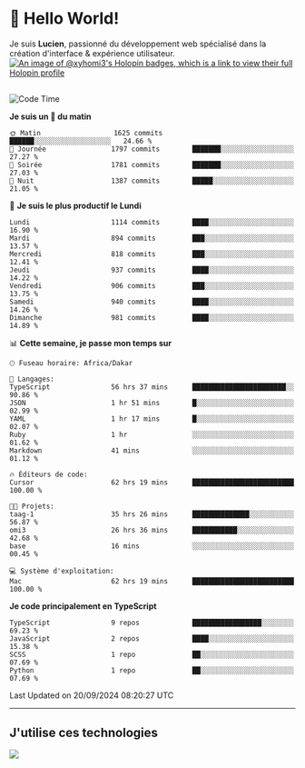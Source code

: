 # 👋 Hello World!

Je suis **Lucien**, passionné du développement web spécialisé dans la création d'interface & expérience utilisateur.
[![An image of @xyhomi3's Holopin badges, which is a link to view their full Holopin profile](https://holopin.me/xyhomi3)](https://holopin.io/@xyhomi3)

##

<!--START_SECTION:waka-->
![Code Time](http://img.shields.io/badge/Code%20Time-2%2C097%20hrs%2030%20mins-blue)

**Je suis un 🐤 du matin** 

```text
🌞 Matin                  1625 commits        ██████░░░░░░░░░░░░░░░░░░░   24.66 % 
🌆 Journée                1797 commits        ███████░░░░░░░░░░░░░░░░░░   27.27 % 
🌃 Soirée                 1781 commits        ███████░░░░░░░░░░░░░░░░░░   27.03 % 
🌙 Nuit                   1387 commits        █████░░░░░░░░░░░░░░░░░░░░   21.05 % 
```
📅 **Je suis le plus productif le Lundi** 

```text
Lundi                    1114 commits        ████░░░░░░░░░░░░░░░░░░░░░   16.90 % 
Mardi                    894 commits         ███░░░░░░░░░░░░░░░░░░░░░░   13.57 % 
Mercredi                 818 commits         ███░░░░░░░░░░░░░░░░░░░░░░   12.41 % 
Jeudi                    937 commits         ████░░░░░░░░░░░░░░░░░░░░░   14.22 % 
Vendredi                 906 commits         ███░░░░░░░░░░░░░░░░░░░░░░   13.75 % 
Samedi                   940 commits         ████░░░░░░░░░░░░░░░░░░░░░   14.26 % 
Dimanche                 981 commits         ████░░░░░░░░░░░░░░░░░░░░░   14.89 % 
```


📊 **Cette semaine, je passe mon temps sur** 

```text
🕑︎ Fuseau horaire: Africa/Dakar

💬 Langages: 
TypeScript               56 hrs 37 mins      ███████████████████████░░   90.86 % 
JSON                     1 hr 51 mins        █░░░░░░░░░░░░░░░░░░░░░░░░   02.99 % 
YAML                     1 hr 17 mins        █░░░░░░░░░░░░░░░░░░░░░░░░   02.07 % 
Ruby                     1 hr                ░░░░░░░░░░░░░░░░░░░░░░░░░   01.62 % 
Markdown                 41 mins             ░░░░░░░░░░░░░░░░░░░░░░░░░   01.12 % 

🔥 Éditeurs de code: 
Cursor                   62 hrs 19 mins      █████████████████████████   100.00 % 

🐱‍💻 Projets: 
taag-1                   35 hrs 26 mins      ██████████████░░░░░░░░░░░   56.87 % 
omi3                     26 hrs 36 mins      ███████████░░░░░░░░░░░░░░   42.68 % 
base                     16 mins             ░░░░░░░░░░░░░░░░░░░░░░░░░   00.45 % 

💻 Système d'exploitation: 
Mac                      62 hrs 19 mins      █████████████████████████   100.00 % 
```

**Je code principalement en TypeScript** 

```text
TypeScript               9 repos             █████████████████░░░░░░░░   69.23 % 
JavaScript               2 repos             ████░░░░░░░░░░░░░░░░░░░░░   15.38 % 
SCSS                     1 repo              ██░░░░░░░░░░░░░░░░░░░░░░░   07.69 % 
Python                   1 repo              ██░░░░░░░░░░░░░░░░░░░░░░░   07.69 % 
```




 Last Updated on 20/09/2024 08:20:27 UTC
<!--END_SECTION:waka-->
---

## J'utilise ces technologies

<p align="left">
  <a href="https://skillicons.dev">
    <img src="https://skillicons.dev/icons?i=ts,js,md,scss,tailwind,react,docker,express,astro,vite,nextjs,vercel,figma,ableton" />
  </a>
</p>

